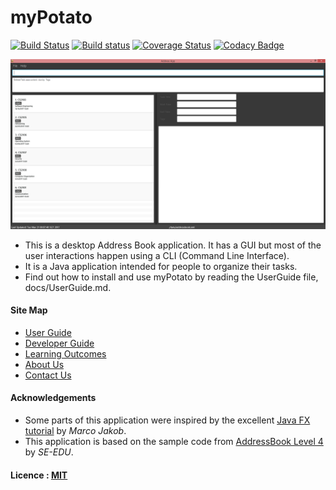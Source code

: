 # myPotato

[![Build Status](https://travis-ci.org/CS2103JAN2017-T09-B3/main.svg?branch=master)](https://travis-ci.org/CS2103JAN2017-T09-B3/main)
[![Build status](https://ci.appveyor.com/api/projects/status/fnkngh2185gqoml8?svg=true)](https://ci.appveyor.com/project/e0011840/main)
[![Coverage Status](https://coveralls.io/repos/github/CS2103JAN2017-T09-B3/main/badge.svg?branch=master)](https://coveralls.io/github/CS2103JAN2017-T09-B3/main?branch=master)
[![Codacy Badge](https://api.codacy.com/project/badge/Grade/6faaace319294f89ad0578a0bfdcbbca)](https://www.codacy.com/app/e0011840/main?utm_source=github.com&amp;utm_medium=referral&amp;utm_content=CS2103JAN2017-T09-B3/main&amp;utm_campaign=Badge_Grade)


<img src="docs/images/MyPotato-1.png" width="600"><br>
* This is a desktop Address Book application. It has a GUI but most of the user interactions happen using
  a CLI (Command Line Interface).
* It is a Java application intended for people to organize their tasks.
* Find out how to install and use myPotato by reading the UserGuide file, docs/UserGuide.md.


#### Site Map
* [User Guide](docs/UserGuide.md)
* [Developer Guide](docs/DeveloperGuide.md)
* [Learning Outcomes](docs/LearningOutcomes.md)
* [About Us](docs/AboutUs.md)
* [Contact Us](docs/ContactUs.md)


#### Acknowledgements

* Some parts of this application were inspired by the excellent
  [Java FX tutorial](http://code.makery.ch/library/javafx-8-tutorial/) by *Marco Jakob*.
* This application is based on the sample code from
  [AddressBook Level 4](https://github.com/se-edu/) by *SE-EDU*.


#### Licence : [MIT](LICENSE)
